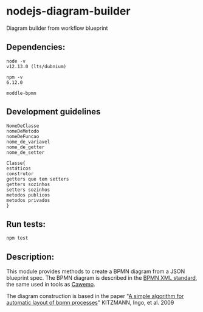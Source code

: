 # nodejs-diagram-builder
Diagram builder from workflow blueprint

## Dependencies:

``` {.sh}
node -v
v12.13.0 (lts/dubnium)

npm -v
6.12.0

moddle-bpmn
```

## Development guidelines

``` {.js}
NomeDeClasse
nomeDeMetodo
nomeDeFuncao
nome_de_variavel
nome_de_getter
nome_de_setter
```

``` {.js}
Classe{
estáticos
construtor
getters que tem setters
getters sozinhos
setters sozinhos
metodos publicos
metodos privados
}
```

## Run tests:

``` {.sh}
npm test
```

## Description:

This module provides methods to create a BPMN diagram from a JSON blueprint spec. The BPMN diagram is described in the [BPMN XML standard](https://www.omg.org/spec/BPMN/2.0/), the same used in tools as [Cawemo](https://cawemo.com/).

The diagram construction is based in the paper "[A simple algorithm for automatic layout of bpmn processes](https://www.researchgate.net/publication/221542866_A_Simple_Algorithm_for_Automatic_Layout_of_BPMN_Processes)" KITZMANN, Ingo, et al. 2009
